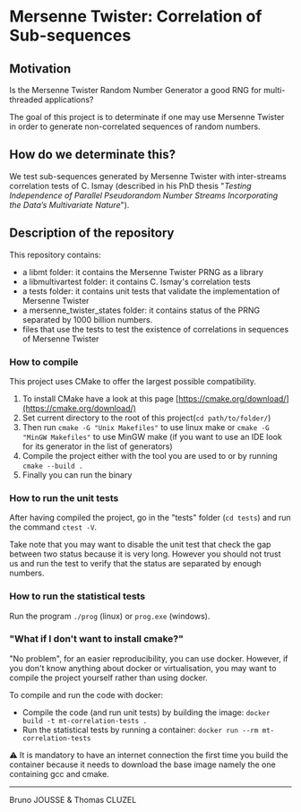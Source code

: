 # Mersenne Twister: Correlation of Sub-sequences

## Motivation

Is the Mersenne Twister Random Number Generator a good RNG for
multi-threaded applications?

The goal of this project is to determinate if one may use Mersenne
Twister in order to generate non-correlated sequences of random numbers.

## How do we determinate this?

We test sub-sequences generated by Mersenne Twister with inter-streams correlation
tests of C. Ismay (described in his PhD thesis "_Testing Independence of Parallel
Pseudorandom Number Streams Incorporating the Data’s Multivariate Nature_").

## Description of the repository

This repository contains:
- a libmt folder: it contains the Mersenne Twister PRNG as a library
- a libmultivartest folder: it contains C. Ismay's correlation tests
- a tests folder: it contains unit tests that validate the implementation of Mersenne Twister
- a mersenne_twister_states folder: it contains status of the PRNG separated by 1000 billion numbers.
- files that use the tests to test the existence of correlations in sequences of Mersenne Twister

### How to compile

This project uses CMake to offer the largest possible compatibility.
1. To install CMake have a look at this page
[https://cmake.org/download/](https://cmake.org/download/)
1. Set current directory to the root of this project(`cd path/to/folder/`)
1. Then run `cmake -G "Unix Makefiles"` to use linux make or
`cmake -G "MinGW Makefiles"` to use MinGW make (if you want to use an
IDE look for its generator in the list of generators)
1. Compile the project either with the tool you are used to or by running
`cmake --build .`
1. Finally you can run the binary

### How to run the unit tests

After having compiled the project, go in the "tests" folder
(`cd tests`) and run the command `ctest -V`.

Take note that you may want to disable the unit test that
check the gap between two status because it is very long.
However you should not trust us and run the test to verify that
the status are separated by enough numbers.

### How to run the statistical tests

Run the program `./prog` (linux) or `prog.exe` (windows).

### "What if I don't want to install cmake?"

"No problem", for an easier reproducibility, you can use docker.
However, if you don't know anything about docker or virtualisation, you
may want to compile the project yourself rather than using docker.

To compile and run the code with docker:
- Compile the code (and run unit tests) by building the image:
`docker build -t mt-correlation-tests .`
- Run the statistical tests by running a container:
`docker run --rm mt-correlation-tests`

:warning: It is mandatory to have an internet connection the first time you
build the container because it needs to download the base image namely
the one containing gcc and cmake.

-------------------------------------------------------------------------

Bruno JOUSSE & Thomas CLUZEL
